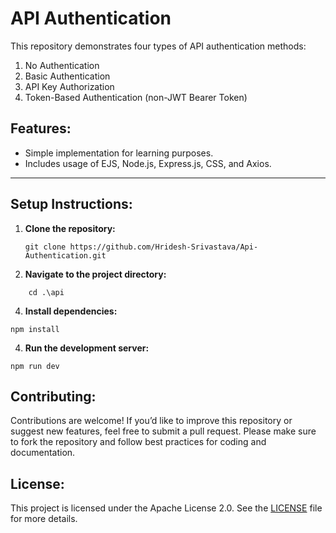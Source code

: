 # API Authentication

This repository demonstrates four types of API authentication methods:  
1. No Authentication  
2. Basic Authentication  
3. API Key Authorization  
4. Token-Based Authentication (non-JWT Bearer Token)

## Features:  
- Simple implementation for learning purposes.  
- Includes usage of EJS, Node.js, Express.js, CSS, and Axios.  

---

## Setup Instructions:  

1. **Clone the repository:**  
   ```
   git clone https://github.com/Hridesh-Srivastava/Api-Authentication.git

2. **Navigate to the project directory:**   
```
    cd .\api
```
4. **Install dependencies:**
```
npm install
```
4. **Run the development server:**
```
npm run dev
```

## Contributing:
Contributions are welcome! If you’d like to improve this repository or suggest new features, feel free to submit a pull request. Please make sure to fork the repository and follow best practices for coding and documentation.

## License:
This project is licensed under the Apache License 2.0. See the <a href="LICENSE">LICENSE</a> file for more details.

